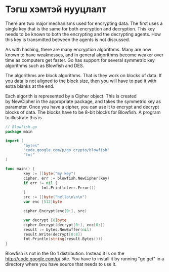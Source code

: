 # Тэгш хэмтэй нууцлалт

There are two major mechanisms used for encrypting data. The first uses a single key that is the same for both encryption and decryption. This key needs to be known to both the encrypting and the decrypting agents. How this key is transmitted between the agents is not discussed.

As with hashing, there are many encryption algorithms. Many are now known to have weaknesses, and in general algorithms become weaker over time as computers get faster. Go has support for several symmetric key algorithms such as Blowfish and DES.

The algorithms are block algorithms. That is they work on blocks of data. If you data is not aligned to the block size, then you will have to pad it with extra blanks at the end.

Each algorith is represented by a Cipher object. This is created by NewCipher in the appropriate package, and takes the symmetric key as parameter.
Once you have a cipher, you can use it to encrypt and decrypt blocks of data. The blocks have to be 8-bit blocks for Blowfish. A program to illustrate this is

```go
// Blowfish.go
package main

import (
        "bytes"
        "code.google.com/p/go.crypto/blowfish"
        "fmt"
)

func main() {
        key := []byte("my key")
        cipher, err := blowfish.NewCipher(key)
        if err != nil {
                fmt.Println(err.Error())
        }
        src := []byte("hello\n\n\n")
        var enc [512]byte

        cipher.Encrypt(enc[0:], src)

        var decrypt [8]byte
        cipher.Decrypt(decrypt[0:], enc[0:])
        result := bytes.NewBuffer(nil)
        result.Write(decrypt[0:8])
        fmt.Println(string(result.Bytes()))
}
```

Blowfish is not in the Go 1 distribution. Instead it is on the http://code.google.com/p/ site. You have to install it by running "go get" in a directory where you have source that needs to use it.
